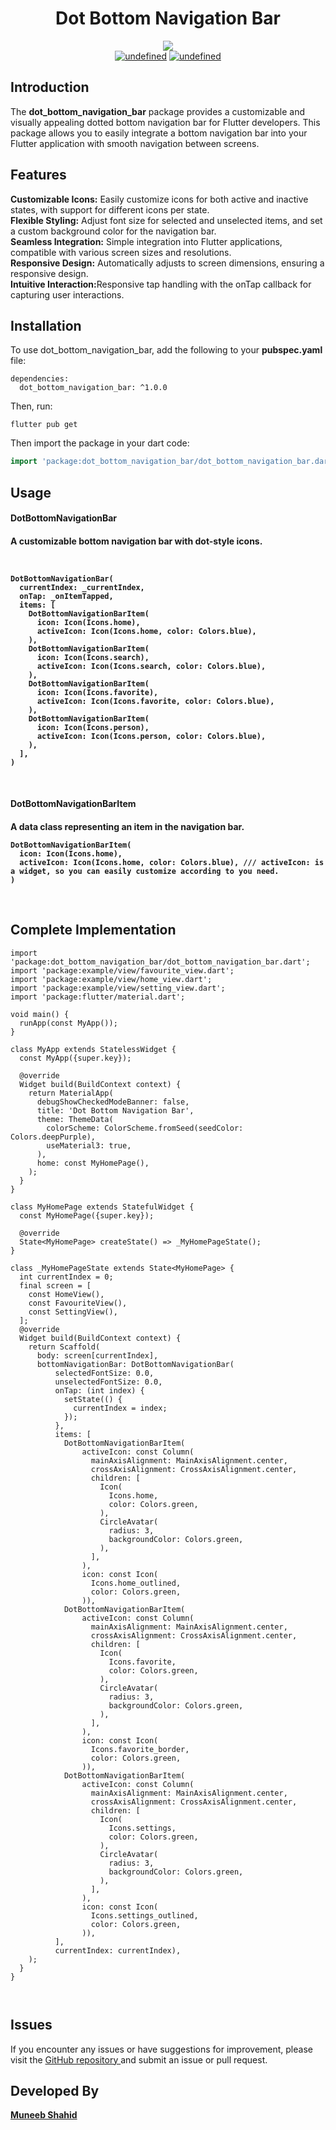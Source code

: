 <h1 align="center"> Dot Bottom Navigation Bar</h1>

<p align="center">
 
<img src="https://img.shields.io/badge/Maintained%3F-Yes-green?style=for-the-badge">
<br>
 <a href="#" target="_blank"><img alt="undefined" src="https://badgen.net/pub/flutter-platform/dot_navigation_bar"></a>
 <a href="#" target="_blank"><img alt="undefined" src="https://badgen.net/pub/sdk-version/uuid"></a>
 <br>
</p>




<h2> Introduction </h2>
The <b>dot_bottom_navigation_bar</b> package provides a customizable and visually appealing dotted bottom navigation bar for Flutter developers. This package allows you to easily integrate a bottom navigation bar into your Flutter application with smooth navigation between screens.


<h2>Features</h2>
<b>Customizable Icons:</b> Easily customize icons for both active and inactive states, with support for different icons per state.
<br>
<b>Flexible Styling:</b> Adjust font size for selected and unselected items, and set a custom background color for the navigation bar.
<br>
<b>Seamless Integration:</b> Simple integration into Flutter applications, compatible with various screen sizes and resolutions.
<br>
<b>Responsive Design:</b> Automatically adjusts to screen dimensions, ensuring a responsive design.
<br>
<b>Intuitive Interaction:</b>Responsive tap handling with the onTap callback for capturing user interactions.




<h2> Installation </h2>
To use dot_bottom_navigation_bar, add the following to your <b>pubspec.yaml</b> file:

```
dependencies:
  dot_bottom_navigation_bar: ^1.0.0
```
Then, run:
```
flutter pub get
```


Then import the package in your dart code:
```dart
import 'package:dot_bottom_navigation_bar/dot_bottom_navigation_bar.dart';
```

<h2>Usage</h2>
<h4>DotBottomNavigationBar<h4>
<p>A customizable bottom navigation bar with dot-style icons.</p>
<br>

```
DotBottomNavigationBar(
  currentIndex: _currentIndex,
  onTap: _onItemTapped,
  items: [
    DotBottomNavigationBarItem(
      icon: Icon(Icons.home),
      activeIcon: Icon(Icons.home, color: Colors.blue),
    ),
    DotBottomNavigationBarItem(
      icon: Icon(Icons.search),
      activeIcon: Icon(Icons.search, color: Colors.blue),
    ),
    DotBottomNavigationBarItem(
      icon: Icon(Icons.favorite),
      activeIcon: Icon(Icons.favorite, color: Colors.blue),
    ),
    DotBottomNavigationBarItem(
      icon: Icon(Icons.person),
      activeIcon: Icon(Icons.person, color: Colors.blue),
    ),
  ],
)
```
<br>

<h4>DotBottomNavigationBarItem<h4>
A data class representing an item in the navigation bar.
<br>

```
DotBottomNavigationBarItem(
  icon: Icon(Icons.home),
  activeIcon: Icon(Icons.home, color: Colors.blue), /// activeIcon: is a widget, so you can easily customize according to you need. 
)

```
<br>

<h2> Complete Implementation </h2>

```
import 'package:dot_bottom_navigation_bar/dot_bottom_navigation_bar.dart';
import 'package:example/view/favourite_view.dart';
import 'package:example/view/home_view.dart';
import 'package:example/view/setting_view.dart';
import 'package:flutter/material.dart';

void main() {
  runApp(const MyApp());
}

class MyApp extends StatelessWidget {
  const MyApp({super.key});

  @override
  Widget build(BuildContext context) {
    return MaterialApp(
      debugShowCheckedModeBanner: false,
      title: 'Dot Bottom Navigation Bar',
      theme: ThemeData(
        colorScheme: ColorScheme.fromSeed(seedColor: Colors.deepPurple),
        useMaterial3: true,
      ),
      home: const MyHomePage(),
    );
  }
}

class MyHomePage extends StatefulWidget {
  const MyHomePage({super.key});

  @override
  State<MyHomePage> createState() => _MyHomePageState();
}

class _MyHomePageState extends State<MyHomePage> {
  int currentIndex = 0;
  final screen = [
    const HomeView(),
    const FavouriteView(),
    const SettingView(),
  ];
  @override
  Widget build(BuildContext context) {
    return Scaffold(
      body: screen[currentIndex],
      bottomNavigationBar: DotBottomNavigationBar(
          selectedFontSize: 0.0,
          unselectedFontSize: 0.0,
          onTap: (int index) {
            setState(() {
              currentIndex = index;
            });
          },
          items: [
            DotBottomNavigationBarItem(
                activeIcon: const Column(
                  mainAxisAlignment: MainAxisAlignment.center,
                  crossAxisAlignment: CrossAxisAlignment.center,
                  children: [
                    Icon(
                      Icons.home,
                      color: Colors.green,
                    ),
                    CircleAvatar(
                      radius: 3,
                      backgroundColor: Colors.green,
                    ),
                  ],
                ),
                icon: const Icon(
                  Icons.home_outlined,
                  color: Colors.green,
                )),
            DotBottomNavigationBarItem(
                activeIcon: const Column(
                  mainAxisAlignment: MainAxisAlignment.center,
                  crossAxisAlignment: CrossAxisAlignment.center,
                  children: [
                    Icon(
                      Icons.favorite,
                      color: Colors.green,
                    ),
                    CircleAvatar(
                      radius: 3,
                      backgroundColor: Colors.green,
                    ),
                  ],
                ),
                icon: const Icon(
                  Icons.favorite_border,
                  color: Colors.green,
                )),
            DotBottomNavigationBarItem(
                activeIcon: const Column(
                  mainAxisAlignment: MainAxisAlignment.center,
                  crossAxisAlignment: CrossAxisAlignment.center,
                  children: [
                    Icon(
                      Icons.settings,
                      color: Colors.green,
                    ),
                    CircleAvatar(
                      radius: 3,
                      backgroundColor: Colors.green,
                    ),
                  ],
                ),
                icon: const Icon(
                  Icons.settings_outlined,
                  color: Colors.green,
                )),
          ],
          currentIndex: currentIndex),
    );
  }
}



```

<h2>Issues </h2>
If you encounter any issues or have suggestions for improvement, please visit the 
<a href="https://github.com/muneeb-shahid/dot_bottom_navigation_bar">GitHub repository </a> and submit an issue or pull request.

<h2>Developed By</h2>
<b><a href="https://www.linkedin.com/in/muneeb--shahid/">Muneeb Shahid</a></b>

